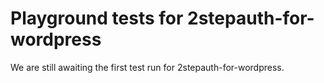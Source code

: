 # Playground tests for 2stepauth-for-wordpress
We are still awaiting the first test run for 2stepauth-for-wordpress.
